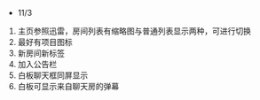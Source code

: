 - 11/3
1. 主页参照迅雷，房间列表有缩略图与普通列表显示两种，可进行切换
2. 最好有项目图标
3. 新房间新标签
4. 加入公告栏
5. 白板聊天框同屏显示
6. 白板可显示来自聊天房的弹幕
